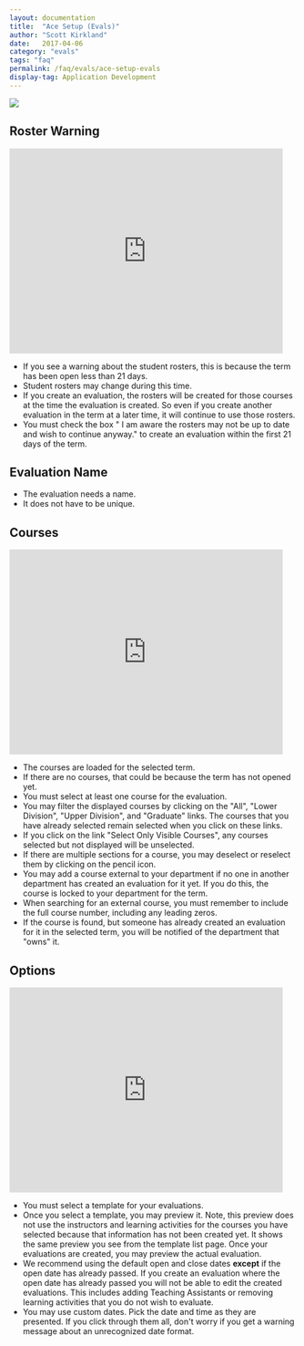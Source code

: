 ```yaml
---
layout: documentation
title:  "Ace Setup (Evals)"
author: "Scott Kirkland"
date:   2017-04-06
category: "evals"
tags: "faq"
permalink: /faq/evals/ace-setup-evals
display-tag: Application Development
---
```


![](https://i.embed.ly/1/image?url=http%3A%2F%2Fucdavis.github.io%2FACE%2Fimages%2Ffaq%2FAceSetupButton.png&key=afea23f29e5a4f63bd166897e3dc72df)

## Roster Warning

<iframe width="480" height="360" src="http://www.youtube.com/embed/MvDtIZ1MRJk" frameborder="0"> </iframe>

- If you see a warning about the student rosters, this is because the term has been open less than 21 days. 
- Student rosters may change during this time. 
- If you create an evaluation, the rosters will be created for those courses at the time the evaluation is created. So even if you create another evaluation in the term at a later time, it will continue to use those rosters.
- You must check the box " I am aware the rosters may not be up to date and wish to continue anyway." to create an evaluation within the first 21 days of the term.

## Evaluation Name

- The evaluation needs a name.
- It does not have to be unique.

## Courses

<iframe width="480" height="360" src="http://www.youtube.com/embed/pM2g6a9fDdw" frameborder="0"> </iframe>

- The courses are loaded for the selected term.
- If there are no courses, that could be because the term has not opened yet.
- You must select at least one course for the evaluation.
- You may filter the displayed courses by clicking on the "All", "Lower Division", "Upper Division", and "Graduate" links. The courses that you have already selected remain selected when you click on these links.
- If you click on the link "Select Only Visible Courses", any courses selected but not displayed will be unselected.
- If there are multiple sections for a course, you may deselect or reselect them by clicking on the pencil icon.
- You may add a course external to your department if no one in another department has created an evaluation for it yet. If you do this, the course is locked to your department for the term.
- When searching for an external course, you must remember to include the full course number, including any leading zeros.
- If the course is found, but someone has already created an evaluation for it in the selected term, you will be notified of the department that "owns" it.

## Options

<iframe width="480" height="360" src="http://www.youtube.com/embed/LQkEmyXr5LQ" frameborder="0"> </iframe>

- You must select a template for your evaluations.
- Once you select a template, you may preview it. Note, this preview does not use the instructors and learning activities for the courses you have selected because that information has not been created yet. It shows the same preview you see from the template list page. Once your evaluations are created, you may preview the actual evaluation.
- We recommend using the default open and close dates **except** if the open date has already passed. If you create an evaluation where the open date has already passed you will not be able to edit the created evaluations. This includes adding Teaching Assistants or removing learning activities that you do not wish to evaluate.
- You may use custom dates. Pick the date and time as they are presented. If you click through them all, don't worry if you get a warning message about an unrecognized date format.


